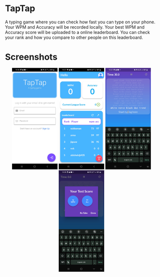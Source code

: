 # TapTap

A typing game where you can check how fast you can type on your phone. Your WPM and Accuracy will be recorded locally. Your best WPM and Accuracy score will be uploaded to a online leaderboard. You can check your rank and how you compare to other people on this leaderboard. 

# Screenshots
<p align="center">
  <img src="signin.jpg" width="150px"/>
  <img src="home.jpg" width="150px"/>
  <img src="typing_main.jpg" width="150px" />
  <img src="result.jpg" width="150px"/>
</p>



